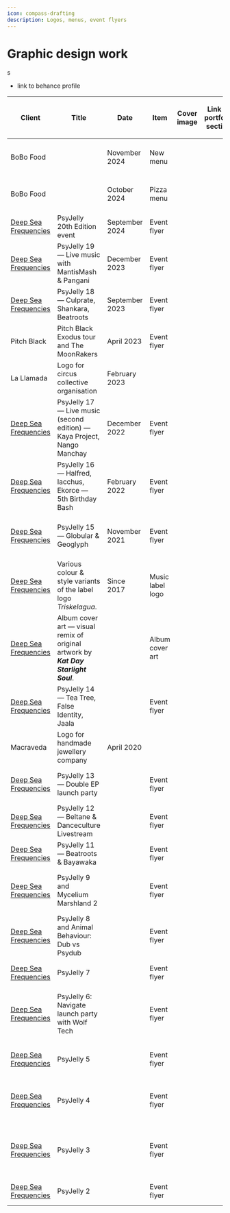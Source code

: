 ```yaml
---
icon: compass-drafting
description: Logos, menus, event flyers
---
```


# Graphic design work



s

* link to behance profile



<table data-view="cards" data-full-width="true"><thead><tr><th>Client</th><th>Title</th><th>Date</th><th data-hidden>Item</th><th data-hidden data-type="files">Cover image</th><th data-hidden data-type="content-ref">Link to portfolio section</th><th data-hidden>Location</th><th data-hidden data-type="number">Work hours</th><th data-hidden>Tools used<select multiple><option value="ho1gctWVdhUC" label="Blender" color="blue"></option><option value="FRkdEdNAcdwN" label="Inkscape" color="blue"></option><option value="9k3ASTGz3h5n" label="Figma" color="blue"></option><option value="5QckY43k6ESW" label="Mandelbulb" color="blue"></option><option value="q6SmeA27Fy3o" label="Photoshop" color="blue"></option><option value="SBHyQL5sP4xT" label="FontForge" color="blue"></option><option value="CBrJI6ihmrKY" label="Hand" color="blue"></option></select></th><th data-hidden data-type="content-ref">Bēhance</th><th data-hidden data-card-cover data-type="files"></th></tr></thead><tbody><tr><td>BoBo Food</td><td></td><td>November 2024</td><td>New menu</td><td></td><td></td><td>Đà Nẵng, Việt Nam</td><td>null</td><td><span data-option="q6SmeA27Fy3o">Photoshop</span></td><td><a href="https://www.behance.net/gallery/208869371/BoBo-Pizza-Restaurant-menu">https://www.behance.net/gallery/208869371/BoBo-Pizza-Restaurant-menu</a></td><td></td></tr><tr><td>BoBo Food</td><td></td><td>October 2024</td><td>Pizza menu</td><td></td><td></td><td>Đà Nẵng, Việt Nam</td><td>null</td><td><span data-option="q6SmeA27Fy3o">Photoshop</span></td><td><a href="https://www.behance.net/gallery/208869371/BoBo-Pizza-Restaurant-menu">https://www.behance.net/gallery/208869371/BoBo-Pizza-Restaurant-menu</a></td><td></td></tr><tr><td><a data-footnote-ref href="#user-content-fn-1">Deep Sea Frequencies</a></td><td>PsyJelly 20th Edition event</td><td>September 2024</td><td>Event flyer</td><td></td><td></td><td>Bristol, UK</td><td>null</td><td></td><td><a href="https://www.behance.net/gallery/208870751/Psychedelic-Jelly-20th-Edition-Globular-Quanta-more">https://www.behance.net/gallery/208870751/Psychedelic-Jelly-20th-Edition-Globular-Quanta-more</a></td><td></td></tr><tr><td><a data-footnote-ref href="#user-content-fn-2">Deep Sea Frequencies</a></td><td>PsyJelly 19 — Live music with MantisMash &#x26; Pangani</td><td>December 2023</td><td>Event flyer</td><td></td><td></td><td>Bristol, UK</td><td>null</td><td></td><td><a href="https://www.behance.net/gallery/184796767/Psychedelic-Jelly-19-MantisMash-Pangani-Encounters">https://www.behance.net/gallery/184796767/Psychedelic-Jelly-19-MantisMash-Pangani-Encounters</a></td><td><a href="../.gitbook/assets/PJ019 - Flyer print A5 with bleed but RGB-1.jpg">PJ019 - Flyer print A5 with bleed but RGB-1.jpg</a></td></tr><tr><td><a data-footnote-ref href="#user-content-fn-3">Deep Sea Frequencies</a></td><td>PsyJelly 18 — Culprate, Shankara, Beatroots</td><td>September 2023</td><td>Event flyer</td><td></td><td></td><td>Bristol, UK</td><td>null</td><td></td><td><a href="https://www.behance.net/gallery/176359653/Psychedelic-Jelly-18-Culprate-Shankara-Beatroots">https://www.behance.net/gallery/176359653/Psychedelic-Jelly-18-Culprate-Shankara-Beatroots</a></td><td><a href="../.gitbook/assets/PJ018 - Flyer A5 05-EDIT-7.jpg">PJ018 - Flyer A5 05-EDIT-7.jpg</a></td></tr><tr><td>Pitch Black</td><td>Pitch Black Exodus tour and The MoonRakers</td><td>April 2023</td><td>Event flyer</td><td></td><td></td><td>Bristol, UK</td><td>null</td><td></td><td><a href="https://www.behance.net/gallery/164915925/Event-banner-Pitch-Black-The-MoonRakers">https://www.behance.net/gallery/164915925/Event-banner-Pitch-Black-The-MoonRakers</a></td><td></td></tr><tr><td>La Llamada</td><td>Logo for circus collective organisation</td><td>February 2023</td><td></td><td></td><td></td><td></td><td>null</td><td></td><td></td><td></td></tr><tr><td><a data-footnote-ref href="#user-content-fn-4">Deep Sea Frequencies</a></td><td>PsyJelly 17 — Live music (second edition) — Kaya Project, Nango Manchay</td><td>December 2022</td><td>Event flyer</td><td></td><td></td><td>Bristol, UK</td><td>null</td><td><span data-option="5QckY43k6ESW">Mandelbulb, </span><span data-option="ho1gctWVdhUC">Blender, </span><span data-option="q6SmeA27Fy3o">Photoshop</span></td><td><a href="https://www.behance.net/gallery/164827263/Psychedelic-Jelly-17-live-music-event-flyer">https://www.behance.net/gallery/164827263/Psychedelic-Jelly-17-live-music-event-flyer</a></td><td><a href="../.gitbook/assets/PJ017 - Jan 2023 - FB Event Banner.jpg">PJ017 - Jan 2023 - FB Event Banner.jpg</a></td></tr><tr><td><a data-footnote-ref href="#user-content-fn-5">Deep Sea Frequencies</a></td><td>PsyJelly 16 — Halfred, Iacchus, Ekorce — 5th Birthday Bash</td><td>February 2022</td><td>Event flyer</td><td></td><td></td><td>Bristol, UK</td><td>null</td><td><span data-option="ho1gctWVdhUC">Blender, </span><span data-option="q6SmeA27Fy3o">Photoshop</span></td><td><a href="https://www.behance.net/gallery/164741815/Psychedelic-Jelly-16-2-rooms-flyer-FB">https://www.behance.net/gallery/164741815/Psychedelic-Jelly-16-2-rooms-flyer-FB</a></td><td><a href="../.gitbook/assets/PJ016 - facebook banner event blender 02.jpg">PJ016 - facebook banner event blender 02.jpg</a></td></tr><tr><td><a data-footnote-ref href="#user-content-fn-6">Deep Sea Frequencies</a></td><td>PsyJelly 15 — Globular &#x26; Geoglyph</td><td>November 2021</td><td>Event flyer</td><td></td><td></td><td>Bristol, UK</td><td>null</td><td><span data-option="q6SmeA27Fy3o">Photoshop</span></td><td><a href="https://www.behance.net/gallery/164738517/Psychedelic-Jelly-15-Globular-and-Geoglyph-flyer-FB">https://www.behance.net/gallery/164738517/Psychedelic-Jelly-15-Globular-and-Geoglyph-flyer-FB</a></td><td><a href="../.gitbook/assets/PJ015 - 02 flyer event obverse A5 CMYK-2.jpg">PJ015 - 02 flyer event obverse A5 CMYK-2.jpg</a></td></tr><tr><td><a data-footnote-ref href="#user-content-fn-7">Deep Sea Frequencies</a></td><td>Various colour &#x26; style variants of the label logo <em>Triskelagua</em>. </td><td>Since 2017</td><td>Music label logo</td><td></td><td></td><td>Bristol, UK</td><td>null</td><td><span data-option="q6SmeA27Fy3o">Photoshop, </span><span data-option="FRkdEdNAcdwN">Inkscape, </span><span data-option="ho1gctWVdhUC">Blender</span></td><td></td><td></td></tr><tr><td><a data-footnote-ref href="#user-content-fn-8">Deep Sea Frequencies</a></td><td>Album cover art — visual remix of original artwork by <em><strong>Kat Day Starlight Soul</strong></em>.</td><td></td><td>Album cover art</td><td></td><td></td><td></td><td>null</td><td><span data-option="q6SmeA27Fy3o">Photoshop</span></td><td><a href="https://www.behance.net/gallery/126973771/Geolinguistic-Remix-album-artwork-by-Kat-Day">https://www.behance.net/gallery/126973771/Geolinguistic-Remix-album-artwork-by-Kat-Day</a></td><td></td></tr><tr><td><a data-footnote-ref href="#user-content-fn-9">Deep Sea Frequencies</a></td><td>PsyJelly 14 — Tea Tree, False Identity, Jaala</td><td></td><td>Event flyer</td><td></td><td></td><td>Bristol, UK</td><td>null</td><td><span data-option="FRkdEdNAcdwN">Inkscape, </span><span data-option="q6SmeA27Fy3o">Photoshop</span></td><td><a href="https://www.behance.net/gallery/126215901/Psychedelic-Jelly-14-facebook-event-banner-image">https://www.behance.net/gallery/126215901/Psychedelic-Jelly-14-facebook-event-banner-image</a></td><td><a href="../.gitbook/assets/PJ014 - 01 A5 flyer front CMYK-4.jpg">PJ014 - 01 A5 flyer front CMYK-4.jpg</a></td></tr><tr><td>Macraveda</td><td>Logo for handmade jewellery company</td><td>April 2020</td><td></td><td></td><td></td><td></td><td>null</td><td></td><td></td><td></td></tr><tr><td><a data-footnote-ref href="#user-content-fn-10">Deep Sea Frequencies</a></td><td>PsyJelly 13 — Double EP launch party</td><td></td><td>Event flyer</td><td></td><td></td><td></td><td>null</td><td></td><td><a href="https://www.behance.net/gallery/125087323/Psychedelic-Jelly-13-Double-EP-launch-party">https://www.behance.net/gallery/125087323/Psychedelic-Jelly-13-Double-EP-launch-party</a></td><td><a href="../.gitbook/assets/PJ013 - facebook banner PSD 08.jpg">PJ013 - facebook banner PSD 08.jpg</a></td></tr><tr><td><a data-footnote-ref href="#user-content-fn-11">Deep Sea Frequencies</a></td><td>PsyJelly 12 — Beltane &#x26; Danceculture Livestream</td><td></td><td>Event flyer</td><td></td><td></td><td></td><td>null</td><td><span data-option="CBrJI6ihmrKY">Hand, </span><span data-option="FRkdEdNAcdwN">Inkscape</span></td><td><a href="https://www.behance.net/gallery/125086295/Psychedelic-Jelly-12-Beltane-Danceculture-livestream">https://www.behance.net/gallery/125086295/Psychedelic-Jelly-12-Beltane-Danceculture-livestream</a></td><td><a href="../.gitbook/assets/PJ012 - facebook banner 03 bluer.jpg">PJ012 - facebook banner 03 bluer.jpg</a></td></tr><tr><td><a data-footnote-ref href="#user-content-fn-12">Deep Sea Frequencies</a></td><td>PsyJelly 11 — Beatroots &#x26; Bayawaka</td><td></td><td>Event flyer</td><td></td><td></td><td></td><td>null</td><td></td><td><a href="https://www.behance.net/gallery/125057301/Psychedelic-Jelly-11-Beatroots-Bayawaka">https://www.behance.net/gallery/125057301/Psychedelic-Jelly-11-Beatroots-Bayawaka</a></td><td><a href="../.gitbook/assets/PJ011 - front and back.jpg">PJ011 - front and back.jpg</a></td></tr><tr><td><a data-footnote-ref href="#user-content-fn-13">Deep Sea Frequencies</a></td><td>PsyJelly 9 and Mycelium Marshland 2</td><td></td><td>Event flyer</td><td></td><td></td><td></td><td>null</td><td></td><td><a href="https://www.behance.net/gallery/124721351/Psychedelic-Jelly-9-Mycelium-Marshland-2">https://www.behance.net/gallery/124721351/Psychedelic-Jelly-9-Mycelium-Marshland-2</a></td><td><a href="../.gitbook/assets/PJ009 - Poster 02 - Mycelium Marshland-3.jpg">PJ009 - Poster 02 - Mycelium Marshland-3.jpg</a></td></tr><tr><td><a data-footnote-ref href="#user-content-fn-14">Deep Sea Frequencies</a></td><td>PsyJelly 8 and Animal Behaviour: Dub vs Psydub</td><td></td><td>Event flyer</td><td></td><td></td><td></td><td>null</td><td></td><td><a href="https://www.behance.net/gallery/124252705/Psychedelic-Jelly-8-Animal-Behaviour-Dub-vs-Psydub">https://www.behance.net/gallery/124252705/Psychedelic-Jelly-8-Animal-Behaviour-Dub-vs-Psydub</a></td><td><a href="../.gitbook/assets/PJ008 - Dub VS Psy poster - 06 farran-5.jpg">PJ008 - Dub VS Psy poster - 06 farran-5.jpg</a></td></tr><tr><td><a data-footnote-ref href="#user-content-fn-15">Deep Sea Frequencies</a></td><td>PsyJelly 7</td><td></td><td>Event flyer</td><td></td><td></td><td></td><td>null</td><td></td><td><a href="https://www.behance.net/gallery/70299131/Psychedelic-Jelly-7">https://www.behance.net/gallery/70299131/Psychedelic-Jelly-7</a></td><td><a href="../.gitbook/assets/PJ007 - Flyer 02.jpg">PJ007 - Flyer 02.jpg</a></td></tr><tr><td><a data-footnote-ref href="#user-content-fn-16">Deep Sea Frequencies</a></td><td>PsyJelly 6: Navigate launch party with Wolf Tech</td><td></td><td>Event flyer</td><td></td><td></td><td></td><td>null</td><td></td><td><a href="https://www.behance.net/gallery/65489261/Psychedelic-Jelly-6-Navigate">https://www.behance.net/gallery/65489261/Psychedelic-Jelly-6-Navigate</a></td><td><a href="../.gitbook/assets/PJ006 - v25 navigation poster - updated contrast.jpg">PJ006 - v25 navigation poster - updated contrast.jpg</a></td></tr><tr><td><a data-footnote-ref href="#user-content-fn-17">Deep Sea Frequencies</a></td><td>PsyJelly 5</td><td></td><td>Event flyer</td><td></td><td></td><td></td><td>null</td><td></td><td><a href="https://www.behance.net/gallery/65488801/Psychedelic-Jelly-5">https://www.behance.net/gallery/65488801/Psychedelic-Jelly-5</a></td><td><a href="../.gitbook/assets/PJ005 - facebook post image 4.jpg">PJ005 - facebook post image 4.jpg</a></td></tr><tr><td><a data-footnote-ref href="#user-content-fn-18">Deep Sea Frequencies</a></td><td>PsyJelly 4</td><td></td><td>Event flyer</td><td></td><td></td><td></td><td>null</td><td></td><td><a href="https://www.behance.net/gallery/65488623/Psychedelic-Jelly-4">https://www.behance.net/gallery/65488623/Psychedelic-Jelly-4</a></td><td><a href="../.gitbook/assets/PJ004 - jellyfish poster landscape 03.jpg">PJ004 - jellyfish poster landscape 03.jpg</a></td></tr><tr><td><a data-footnote-ref href="#user-content-fn-19">Deep Sea Frequencies</a></td><td>PsyJelly 3</td><td></td><td>Event flyer</td><td></td><td></td><td></td><td>null</td><td></td><td><a href="https://www.behance.net/gallery/65485995/Psychedelic-Jelly-3">https://www.behance.net/gallery/65485995/Psychedelic-Jelly-3</a></td><td><a href="../.gitbook/assets/PJ003 - jellyfish poster facebook advert size.jpg">PJ003 - jellyfish poster facebook advert size.jpg</a></td></tr><tr><td><a data-footnote-ref href="#user-content-fn-20">Deep Sea Frequencies</a></td><td>PsyJelly 2</td><td></td><td>Event flyer</td><td></td><td></td><td></td><td>null</td><td></td><td><a href="https://www.behance.net/gallery/65418667/Psychedelic-Jelly-2">https://www.behance.net/gallery/65418667/Psychedelic-Jelly-2</a></td><td><a href="../.gitbook/assets/PJ002 - jellyfish yellow.jpg">PJ002 - jellyfish yellow.jpg</a></td></tr></tbody></table>



[^1]: previously _Psychedelic Jelly_

[^2]: previously _Psychedelic Jelly_

[^3]: previously _Psychedelic Jelly_

[^4]: previously _Psychedelic Jelly_

[^5]: previously _Psychedelic Jelly_

[^6]: previously _Psychedelic Jelly_

[^7]: previously _Psychedelic Jelly_

[^8]: previously _Psychedelic Jelly_

[^9]: previously _Psychedelic Jelly_

[^10]: previously _Psychedelic Jelly_

[^11]: previously _Psychedelic Jelly_

[^12]: previously _Psychedelic Jelly_

[^13]: previously _Psychedelic Jelly_

[^14]: previously _Psychedelic Jelly_

[^15]: previously _Psychedelic Jelly_

[^16]: previously _Psychedelic Jelly_

[^17]: previously _Psychedelic Jelly_

[^18]: previously _Psychedelic Jelly_

[^19]: previously _Psychedelic Jelly_

[^20]: previously _Psychedelic Jelly_
